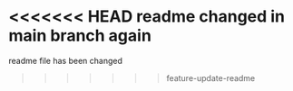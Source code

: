 <<<<<<< HEAD
readme changed in main branch again
=======
readme file has been changed
>>>>>>> feature-update-readme
